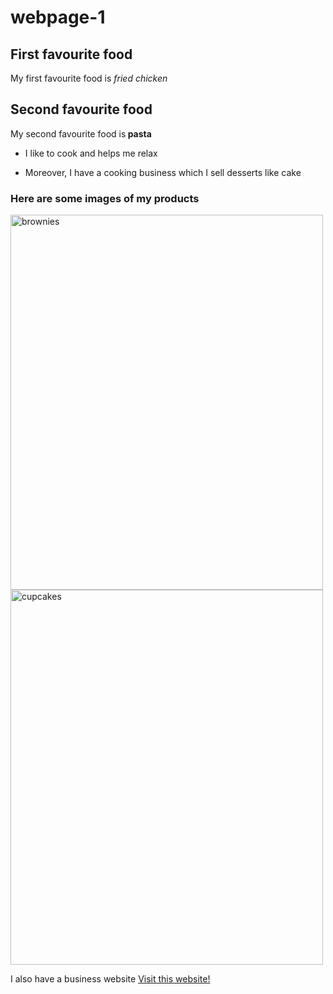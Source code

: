 # webpage-1 <html>
<head>
<title>results.html</title>
</head>
<body>
<section>
<h1>First favourite food</h1>
<p>My first favourite food is <em> fried chicken</em></p>
<h2>Second favourite food</h2>
<p>My second favourite food is<strong> pasta </strong></p>
<ul>
<li><p>I like to cook and helps me relax</p></li>
<li><p>Moreover, I have a cooking business which I sell desserts like cake</p></li>
</ul>
<h3>Here are some images of my products</h3>
<img src "brownies.jfif" alt="brownies" width="500" height="600"> <img src "cupcakes.jfif" alt="cupcakes" width="500" height="600">
<p>I also have a business website <a href "https://msha.ke/zaybakes_/#about">Visit this website!</a></p>
</section>
</body>
</html>
